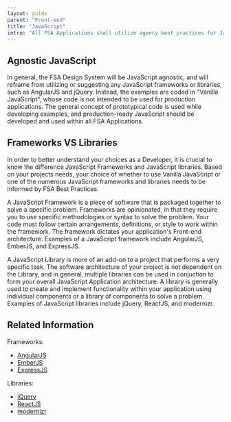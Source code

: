 ```yaml
---
layout: guide
parent: "Front-end"
title: "JavaScript"
intro: "All FSA Applications shall utilize agency best practices for JavaScript and Front-end code related issues."
---
```


## Agnostic JavaScript

In general, the FSA Design System will be JavaScript agnostic, and will reframe from utilizing or suggesting any JavaScript frameworks or libraries, such as AngularJS and jQuery. Instead, the examples are coded in "Vanilla JavaScript", whose code is not intended to be used for production applications. The general concept of prototypical code is used while developing examples, and production-ready JavaScript should be developed and used within all FSA Applications.

## Frameworks VS Libraries

In order to better understand your choices as a Developer, it is crucial to know the difference JavaScript Frameworks and JavaScript libraries. Based on your projects needs, your choice of whether to use Vanilla JavaScript or one of the numerous JavaScript frameworks and libraries needs to be informed by FSA Best Practices.

A JavaScript Framework is a piece of software that is packaged together to solve a specific problem. Frameworks are opinionated, in that they require you to use specific methodologies or syntax to solve the problem. Your code must follow certain arrangements, definitions, or style to work within the framework. The framework dictates your application's Front-end architecture. Examples of a JavaScript framework include AngularJS, EmberJS, and ExpressJS.

A JavaScript Library is more of an add-on to a project that performs a very specific task. The software architecture of your project is not dependent on the Library, and in general, multiple libraries can be used in conjuction to form your overall JavaScript Application architecture. A library is generally used to create and implement functionality within your application using individual components or a library of components to solve a problem. Examples of JavaScript libraries include jQuery, ReactJS, and modernizr.

## Related Information

Frameworks:

* [AngularJS](https://angularjs.org/)
* [EmberJS](https://www.emberjs.com/)
* [ExpressJS](https://expressjs.com/)

Libraries:

* [jQuery](https://jquery.com/)
* [ReactJS](https://reactjs.org/)
* [modernizr](https://modernizr.com/)



